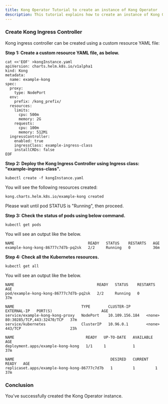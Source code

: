```yaml
---
title: Kong Operator Tutorial to create an instance of Kong Operator
description: This tutorial explains how to create an instance of Kong Operator
---
```




### Create Kong Ingress Controller 

Kong ingress controller can be created using a custom resource YAML file:

**Step 1: Create a custom resource YAML file, as below.**

```execute
cat <<'EOF' >kongInstance.yaml 
apiVersion: charts.helm.k8s.io/v1alpha1
kind: Kong
metadata:
  name: example-kong
spec:
  proxy:
    type: NodePort
  env:
    prefix: /kong_prefix/
  resources:
    limits:
      cpu: 500m
      memory: 2G
    requests:
      cpu: 100m
      memory: 512Mi
  ingressController:
    enabled: true
    ingressClass: example-ingress-class
    installCRDs: false
EOF
```

**Step 2: Deploy the Kong Ingress Controller using Ingress class: "example-ingress-class".**

```execute
kubectl create -f kongInstance.yaml 
```

You will see the following resources created:

```
kong.charts.helm.k8s.io/example-kong created
```

Please wait until pod STATUS is "Running", then proceed.

**Step 3: Check the status of pods using below command.**

```execute
kubectl get pods
```

You will see an output like the below.

```
NAME                                 READY   STATUS    RESTARTS   AGE
example-kong-kong-86777c7d7b-pq2sk   2/2     Running   0          36m
```

**Step 4: Check all the Kubernetes resources.**

```execute
kubectl get all
```


You will see an output like the below.

```
NAME                                     READY   STATUS    RESTARTS   AGE
pod/example-kong-kong-86777c7d7b-pq2sk   2/2     Running   0          37m

NAME                              TYPE        CLUSTER-IP       EXTERNAL-IP   PORT(S)                      AGE
service/example-kong-kong-proxy   NodePort    10.109.156.184   <none>        80:30285/TCP,443:32470/TCP   37m
service/kubernetes                ClusterIP   10.96.0.1        <none>        443/TCP                      23h

NAME                                READY   UP-TO-DATE   AVAILABLE   AGE
deployment.apps/example-kong-kong   1/1     1            1           37m

NAME                                           DESIRED   CURRENT   READY   AGE
replicaset.apps/example-kong-kong-86777c7d7b   1         1         1       37m
```


### Conclusion
You’ve successfully created the Kong Operator instance.

